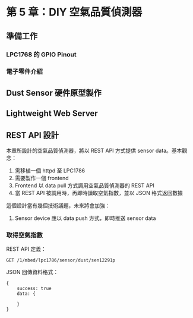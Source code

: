 # 第 5 章：DIY 空氣品質偵測器

## 準備工作

### LPC1768 的 GPIO Pinout 

### 電子零件介紹

## Dust Sensor 硬件原型製作

## Lightweight Web Server

## REST API 設計

本章所設計的空氣品質偵測器，將以 REST API 方式提供 sensor data。基本觀念：

1. 需移植一個 httpd 至 LPC1786
2. 需要製作一個 frontend
3. Frontend 以 data pull 方式調用空氣品質偵測器的 REST API
4. 當 REST API 被調用時，再即時讀取空氣指數，並以 JSON 格式返回數據

這個設計當有幾個技術議題，未來將會加強：

1. Sensor device 應以 data push 方式，即時推送 sensor data


### 取得空氣指數

REST API 定義：

```
GET /1/mbed/lpc1786/sensor/dust/sen12291p
```

JSON 回傳資料格式：

```
{
	success: true
	data: {

	}
}
```
